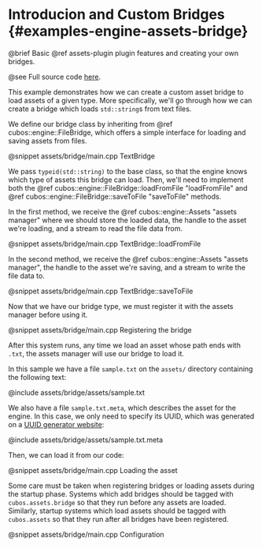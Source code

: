 # Introducion and Custom Bridges {#examples-engine-assets-bridge}

@brief Basic @ref assets-plugin plugin features and creating your own bridges.

@see Full source code [here](https://github.com/GameDevTecnico/cubos/tree/main/engine/samples/assets/bridge).

This example demonstrates how we can create a custom asset bridge to load
assets of a given type. More specifically, we'll go through how we can create a
bridge which loads `std::string`s from text files.

We define our bridge class by inheriting from @ref cubos::engine::FileBridge,
which offers a simple interface for loading and saving assets from files.

@snippet assets/bridge/main.cpp TextBridge

We pass `typeid(std::string)` to the base class, so that the engine knows which
type of assets this bridge can load. Then, we'll need to implement both the @ref
cubos::engine::FileBridge::loadFromFile "loadFromFile" and @ref
cubos::engine::FileBridge::saveToFile "saveToFile" methods.

In the first method, we receive the @ref cubos::engine::Assets
"assets manager" where we should store the loaded data, the handle to the asset
we're loading, and a stream to read the file data from.

@snippet assets/bridge/main.cpp TextBridge::loadFromFile

In the second method, we receive the @ref cubos::engine::Assets
"assets manager", the handle to the asset we're saving, and a stream to write
the file data to.

@snippet assets/bridge/main.cpp TextBridge::saveToFile

Now that we have our bridge type, we must register it with the assets manager
before using it.

@snippet assets/bridge/main.cpp Registering the bridge

After this system runs, any time we load an asset whose path ends with `.txt`,
the assets manager will use our bridge to load it.

In this sample we have a file `sample.txt` on the `assets/` directory containing the following text:

@include assets/bridge/assets/sample.txt

We also have a file `sample.txt.meta`, which describes the asset for the
engine. In this case, we only need to specify its UUID, which was generated on
a [UUID generator website](https://www.uuidgenerator.net/):

@include assets/bridge/assets/sample.txt.meta

Then, we can load it from our code:

@snippet assets/bridge/main.cpp Loading the asset

Some care must be taken when registering bridges or loading assets during the
startup phase. Systems which add bridges should be tagged with
`cubos.assets.bridge` so that they run before any assets are loaded.
Similarly, startup systems which load assets should be tagged with
`cubos.assets` so that they run after all bridges have been registered.

@snippet assets/bridge/main.cpp Configuration
